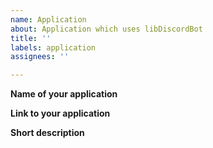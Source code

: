 ```yaml
---
name: Application
about: Application which uses libDiscordBot
title: ''
labels: application
assignees: ''

---
```


**Name of your application**


**Link to your application**


**Short description**
